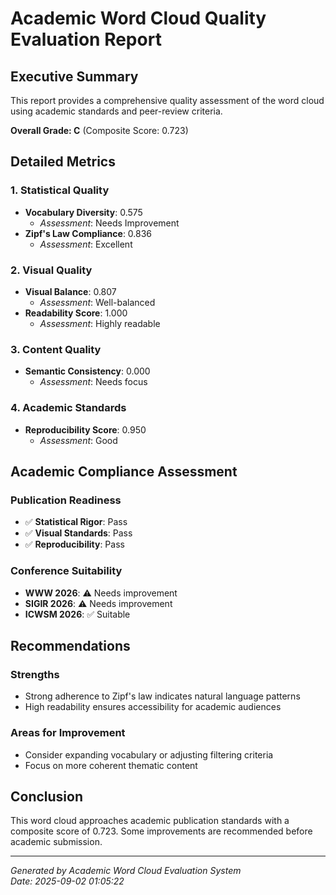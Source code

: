 # Academic Word Cloud Quality Evaluation Report

## Executive Summary
This report provides a comprehensive quality assessment of the word cloud using academic standards and peer-review criteria.

**Overall Grade: C** (Composite Score: 0.723)

## Detailed Metrics

### 1. Statistical Quality
- **Vocabulary Diversity**: 0.575
  - *Assessment*: Needs Improvement
- **Zipf's Law Compliance**: 0.836
  - *Assessment*: Excellent

### 2. Visual Quality
- **Visual Balance**: 0.807
  - *Assessment*: Well-balanced
- **Readability Score**: 1.000
  - *Assessment*: Highly readable

### 3. Content Quality
- **Semantic Consistency**: 0.000
  - *Assessment*: Needs focus

### 4. Academic Standards
- **Reproducibility Score**: 0.950
  - *Assessment*: Good

## Academic Compliance Assessment

### Publication Readiness
- ✅ **Statistical Rigor**: Pass
- ✅ **Visual Standards**: Pass
- ✅ **Reproducibility**: Pass

### Conference Suitability
- **WWW 2026**: ⚠️ Needs improvement
- **SIGIR 2026**: ⚠️ Needs improvement
- **ICWSM 2026**: ✅ Suitable

## Recommendations

### Strengths
- Strong adherence to Zipf's law indicates natural language patterns
- High readability ensures accessibility for academic audiences

### Areas for Improvement
- Consider expanding vocabulary or adjusting filtering criteria
- Focus on more coherent thematic content

## Conclusion
This word cloud approaches academic publication standards with a composite score of 0.723. Some improvements are recommended before academic submission.

---
*Generated by Academic Word Cloud Evaluation System*  
*Date: 2025-09-02 01:05:22*
